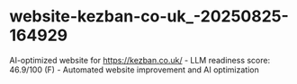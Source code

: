 # website-kezban-co-uk_-20250825-164929
AI-optimized website for https://kezban.co.uk/ - LLM readiness score: 46.9/100 (F) - Automated website improvement and AI optimization
